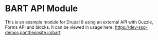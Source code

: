 # BART API Module

This is an example module for Drupal 8 using an external API with Guzzle, Forms API and blocks.
It can be viewed in usage here: https://dev-ssg-demos.pantheonsite.io/bart

